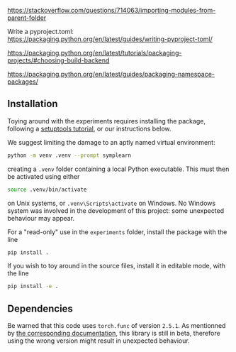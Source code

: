 https://stackoverflow.com/questions/714063/importing-modules-from-parent-folder

Write a pyproject.toml: https://packaging.python.org/en/latest/guides/writing-pyproject-toml/

https://packaging.python.org/en/latest/tutorials/packaging-projects/#choosing-build-backend

https://packaging.python.org/en/latest/guides/packaging-namespace-packages/

## Installation

Toying around with the experiments requires installing the package, following a [setuptools tutorial](https://setuptools.pypa.io/en/latest/userguide/development_mode.html), or our instructions below.

We suggest limiting the damage to an aptly named virtual environment:
```sh
python -m venv .venv --prompt symplearn
```
creating a `.venv` folder containing a local Python executable.
This must then be activated using either 
```sh
source .venv/bin/activate
```
on Unix systems, or `.venv\Scripts\activate` on Windows.
No Windows system was involved in the development of this project: some unexpected behaviour may appear.

For a "read-only" use in the `experiments` folder, install the package with the line
```sh
pip install .
```
If you wish to toy around in the source files, install it in editable mode, with the line
```sh
pip install -e .
```

## Dependencies

Be warned that this code uses `torch.func` of version `2.5.1`.
As mentionned by [the corresponding documentation](https://pytorch.org/docs/2.5/func.html), this library is still in beta, therefore using the wrong version might result in unexpected behaviour.

